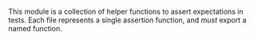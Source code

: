 This module is a collection of helper functions to assert expectations
in tests. Each file represents a single assertion function, and _must_ export
a named function.
